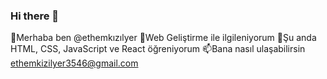 ### Hi there 👋

<!--
**Ethemkizilyer/EthemKIZILYER** is a ✨ _special_ ✨ repository because its `README.md` (this file) appears on your GitHub profile.

Here are some ideas to get you started:

- 🔭 I’m currently working on ...
- 🌱 I’m currently learning ...
- 👯 I’m looking to collaborate on ...
- 🤔 I’m looking for help with ...
- 💬 Ask me about ...
- 📫 How to reach me: ...
- 😄 Pronouns: ...
- ⚡ Fun fact: ...
-->
👋Merhaba ben @ethemkızılyer
👀Web Geliştirme ile ilgileniyorum
🌱Şu anda HTML, CSS, JavaScript ve React öğreniyorum
📫Bana nasıl ulaşabilirsin ethemkizilyer3546@gmail.com
